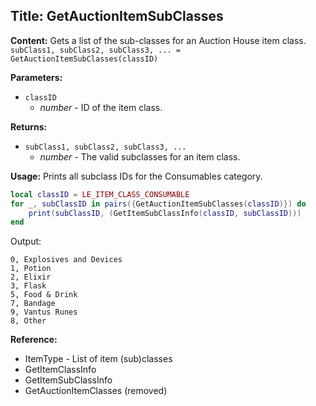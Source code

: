 ## Title: GetAuctionItemSubClasses

**Content:**
Gets a list of the sub-classes for an Auction House item class.
`subClass1, subClass2, subClass3, ... = GetAuctionItemSubClasses(classID)`

**Parameters:**
- `classID`
  - *number* - ID of the item class.

**Returns:**
- `subClass1, subClass2, subClass3, ...`
  - *number* - The valid subclasses for an item class.

**Usage:**
Prints all subclass IDs for the Consumables category.
```lua
local classID = LE_ITEM_CLASS_CONSUMABLE
for _, subClassID in pairs({GetAuctionItemSubClasses(classID)}) do
    print(subClassID, (GetItemSubClassInfo(classID, subClassID)))
end
```
Output:
```
0, Explosives and Devices
1, Potion
2, Elixir
3, Flask
5, Food & Drink
7, Bandage
9, Vantus Runes
8, Other
```

**Reference:**
- ItemType - List of item (sub)classes
- GetItemClassInfo
- GetItemSubClassInfo
- GetAuctionItemClasses (removed)